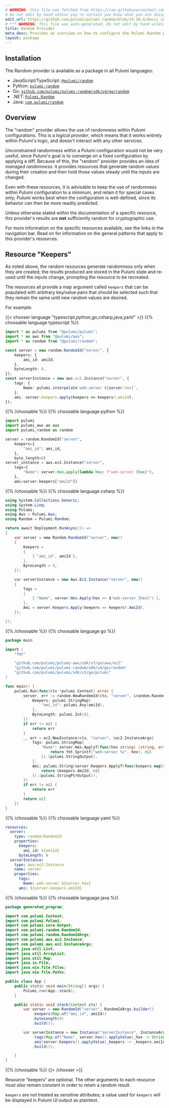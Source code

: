 ```yaml
---
# WARNING: this file was fetched from https://raw.githubusercontent.com/pulumi/pulumi-random/v4.18.4/docs/_index.md
# Do not edit by hand unless you're certain you know what you are doing!
edit_url: https://github.com/pulumi/pulumi-random/blob/v4.18.4/docs/_index.md
# *** WARNING: This file was auto-generated. Do not edit by hand unless you're certain you know what you are doing! ***
title: Random Provider
meta_desc: Provides an overview on how to configure the Pulumi Random provider.
layout: package
---
```


## Installation

The Random provider is available as a package in all Pulumi languages:

* JavaScript/TypeScript: [`@pulumi/random`](https://www.npmjs.com/package/@pulumi/random)
* Python: [`pulumi-random`](https://pypi.org/project/pulumi-random/)
* Go: [`github.com/pulumi/pulumi-random/sdk/v4/go/random`](https://github.com/pulumi/pulumi-random)
* .NET: [`Pulumi.Random`](https://www.nuget.org/packages/Pulumi.Random)
* Java: [`com.pulumi/random`](https://central.sonatype.com/artifact/com.pulumi/random)

## Overview

The "random" provider allows the use of randomness within Pulumi
configurations. This is a *logical provider*, which means that it works
entirely within Pulumi's logic, and doesn't interact with any other
services.

Unconstrained randomness within a Pulumi configuration would not be very
useful, since Pulumi's goal is to converge on a fixed configuration by
applying a diff. Because of this, the "random" provider provides an idea of
*managed randomness*: it provides resources that generate random values during
their creation and then hold those values steady until the inputs are changed.

Even with these resources, it is advisable to keep the use of randomness within
Pulumi configuration to a minimum, and retain it for special cases only;
Pulumi works best when the configuration is well-defined, since its behavior
can then be more readily predicted.

Unless otherwise stated within the documentation of a specific resource, this
provider's results are **not** sufficiently random for cryptographic use.

For more information on the specific resources available, see the links in the
navigation bar. Read on for information on the general patterns that apply
to this provider's resources.
## Resource "Keepers"

As noted above, the random resources generate randomness only when they are
created; the results produced are stored in the Pulumi state and re-used
until the inputs change, prompting the resource to be recreated.

The resources all provide a map argument called `keepers` that can be populated
with arbitrary key/value pairs that should be selected such that they remain
the same until new random values are desired.

For example:

{{< chooser language "typescript,python,go,csharp,java,yaml" >}}
{{% choosable language typescript %}}
```typescript
import * as pulumi from "@pulumi/pulumi";
import * as aws from "@pulumi/aws";
import * as random from "@pulumi/random";

const server = new random.RandomId("server", {
    keepers: {
        ami_id: amiId,
    },
    byteLength: 8,
});
const serverInstance = new aws.ec2.Instance("server", {
    tags: {
        Name: pulumi.interpolate`web-server ${server.hex}`,
    },
    ami: server.keepers.apply(keepers => keepers?.amiId),
});
```
{{% /choosable %}}
{{% choosable language python %}}
```python
import pulumi
import pulumi_aws as aws
import pulumi_random as random

server = random.RandomId("server",
    keepers={
        "ami_id": ami_id,
    },
    byte_length=8)
server_instance = aws.ec2.Instance("server",
    tags={
        "Name": server.hex.apply(lambda hex: f"web-server {hex}"),
    },
    ami=server.keepers["amiId"])
```
{{% /choosable %}}
{{% choosable language csharp %}}
```csharp
using System.Collections.Generic;
using System.Linq;
using Pulumi;
using Aws = Pulumi.Aws;
using Random = Pulumi.Random;

return await Deployment.RunAsync(() =>
{
    var server = new Random.RandomId("server", new()
    {
        Keepers =
        {
            { "ami_id", amiId },
        },
        ByteLength = 8,
    });

    var serverInstance = new Aws.Ec2.Instance("server", new()
    {
        Tags =
        {
            { "Name", server.Hex.Apply(hex => $"web-server {hex}") },
        },
        Ami = server.Keepers.Apply(keepers => keepers?.AmiId),
    });

});

```
{{% /choosable %}}
{{% choosable language go %}}
```go
package main

import (
	"fmt"

	"github.com/pulumi/pulumi-aws/sdk/v7/go/aws/ec2"
	"github.com/pulumi/pulumi-random/sdk/v4/go/random"
	"github.com/pulumi/pulumi/sdk/v3/go/pulumi"
)

func main() {
	pulumi.Run(func(ctx *pulumi.Context) error {
		server, err := random.NewRandomId(ctx, "server", &random.RandomIdArgs{
			Keepers: pulumi.StringMap{
				"ami_id": pulumi.Any(amiId),
			},
			ByteLength: pulumi.Int(8),
		})
		if err != nil {
			return err
		}
		_, err = ec2.NewInstance(ctx, "server", &ec2.InstanceArgs{
			Tags: pulumi.StringMap{
				"Name": server.Hex.ApplyT(func(hex string) (string, error) {
					return fmt.Sprintf("web-server %v", hex), nil
				}).(pulumi.StringOutput),
			},
			Ami: pulumi.String(server.Keepers.ApplyT(func(keepers map[string]string) (*string, error) {
				return &keepers.AmiId, nil
			}).(pulumi.StringPtrOutput)),
		})
		if err != nil {
			return err
		}
		return nil
	})
}
```
{{% /choosable %}}
{{% choosable language yaml %}}
```yaml
resources:
  server:
    type: random:RandomId
    properties:
      keepers:
        ami_id: ${amiId}
      byteLength: 8
  serverInstance:
    type: aws:ec2:Instance
    name: server
    properties:
      tags:
        Name: web-server ${server.hex}
      ami: ${server.keepers.amiId}
```
{{% /choosable %}}
{{% choosable language java %}}
```java
package generated_program;

import com.pulumi.Context;
import com.pulumi.Pulumi;
import com.pulumi.core.Output;
import com.pulumi.random.RandomId;
import com.pulumi.random.RandomIdArgs;
import com.pulumi.aws.ec2.Instance;
import com.pulumi.aws.ec2.InstanceArgs;
import java.util.List;
import java.util.ArrayList;
import java.util.Map;
import java.io.File;
import java.nio.file.Files;
import java.nio.file.Paths;

public class App {
    public static void main(String[] args) {
        Pulumi.run(App::stack);
    }

    public static void stack(Context ctx) {
        var server = new RandomId("server", RandomIdArgs.builder()
            .keepers(Map.of("ami_id", amiId))
            .byteLength(8)
            .build());

        var serverInstance = new Instance("serverInstance", InstanceArgs.builder()
            .tags(Map.of("Name", server.hex().applyValue(_hex -> String.format("web-server %s", _hex))))
            .ami(server.keepers().applyValue(_keepers -> _keepers.amiId()))
            .build());

    }
}
```
{{% /choosable %}}
{{< /chooser >}}

Resource "keepers" are optional. The other arguments to each resource must
*also* remain constant in order to retain a random result.

`keepers` are *not* treated as sensitive attributes; a value used for `keepers` will be displayed in Pulumi UI output as plaintext.